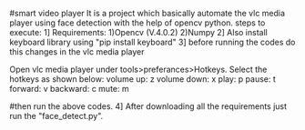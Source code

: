 #smart video player
It is a project which basically automate the vlc media player using face detection with the help of opencv python.
steps to execute:
1] Requirements:
     1)Opencv (V.4.0.2)
     2)Numpy
2] Also install keyboard library using "pip install keyboard"
3] before running the codes do this changes in the vlc media player

Open vlc media player under tools>preferances>Hotkeys.
    Select the hotkeys as shown below:
        volume up: z
        volume down: x
        play: p
        pause: t
        forward: v
        backward: c
        mute: m

#then run the above codes.
4] After downloading all the requirements just run the "face_detect.py".
     
